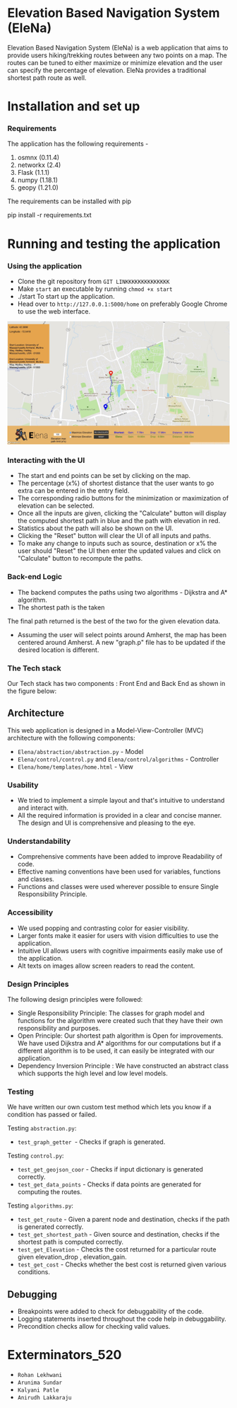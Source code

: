 # Elevation Based Navigation System (EleNa)
Elevation Based Navigation System (EleNa) is a web application that aims to provide users hiking/trekking routes between any two points on a map. The routes can be tuned to either maximize or minimize elevation and the user can specify the percentage of elevation. EleNa provides a traditional shortest path route as well. 

# Installation and set up

### Requirements
The application has the following requirements -
1. osmnx (0.11.4)
2. networkx (2.4)
3. Flask (1.1.1)
4. numpy (1.18.1)
5. geopy (1.21.0)

The requirements can be installed with pip

pip install -r requirements.txt


# Running and testing the application

### Using the application
- Clone the git repository from `GIT LINKKKKKKKKKKKKKK`
- Make `start` an executable by running `chmod +x start`
- ./start To start up the application. 
- Head over to `http://127.0.0.1:5000/home` on preferably Google Chrome to use the web interface.

![EleNa Interface](home-page.jpeg)

### Interacting with the UI
- The start and end points can be set by clicking on the map.
- The percentage (x%) of shortest distance that the user wants to go extra can be entered in the entry field.
- The corresponding radio buttons for the minimization or maximization of elevation can be selected. 
- Once all the inputs are given, clicking the "Calculate" button will display the computed shortest path in blue and the path with elevation in red.
- Statistics about the path will also be shown on the UI. 
- Clicking the "Reset" button will clear the UI of all inputs and paths. 
- To make any change to inputs such as source, destination or x% the user should "Reset" the UI then enter the updated values and click on "Calculate" button to recompute the paths.

### Back-end Logic

- The backend computes the paths using two algorithms - Dijkstra and A* algorithm. 
- The shortest path is the taken

The final path returned is the best of the two for the given elevation data. 
- Assuming the user will select points around Amherst, the map has been centered around Amherst. A new "graph.p" file has to be updated if the desired location is different. 

### The Tech stack
Our Tech stack has two components : Front End and Back End as shown in the figure below:

## Architecture

This web application is designed in a Model-View-Controller (MVC) architecture with the following components: 

- `Elena/abstraction/abstraction.py` - Model
- `Elena/control/control.py` and `Elena/control/algorithms` - Controller
 - `Elena/home/templates/home.html` - View

### Usability
- We tried to implement a simple layout and that's intuitive to understand and interact with.
- All the required information is provided in a clear and concise manner. The design and UI is comprehensive and pleasing to the eye. 

### Understandability
- Comprehensive comments have been added to improve Readability of code.
- Effective naming conventions have been used for variables, functions and classes. 
- Functions and classes were used wherever possible to ensure Single Responsibility Principle. 

### Accessibility 
- We used popping and contrasting color for easier visibility.
- Larger fonts make it easier for users with vision difficulties to use the application.  
- Intuitive UI allows users with cognitive impairments easily make use of the application.   
- Alt texts on images allow screen readers to read the content. 

### Design Principles

The following design principles were followed:

- Single Responsibility Principle: The classes for graph model and functions for the algorithm were created such that they have their own responsibility and purposes. 
- Open Principle: Our shortest path algorithm is Open for improvements. We have used Dijkstra and A* algorithms for our computations but if a different algorithm is to be used, it can easily be integrated with our application. 
- Dependency Inversion Principle : We have constructed an abstract class which supports the high level and low level models.

### Testing 

We have written our own custom test method which lets you know if a condition has passed or failed.

Testing `abstraction.py`:
-   `test_graph_getter `- Checks if graph is generated.

Testing `control.py`:
-   `test_get_geojson_coor` - Checks if input dictionary is generated correctly.
-   `test_get_data_points` - Checks if data points are generated for computing the routes.

Testing `algorithms.py`:
-   `test_get_route` - Given a parent node and destination, checks if the path is generated correctly.
-   `test_get_shortest_path` - Given source and destination, checks if the shortest path is computed correctly.
-   `test_get_Elevation` - Checks the cost returned for a particular route given elevation_drop , elevation_gain.
-   `test_get_cost` - Checks whether the best cost is returned given various conditions.


## Debugging
-   Breakpoints were added to check for debuggability of the code.   
-   Logging statements inserted throughout the code help in debuggability.  
-   Precondition checks allow for checking valid values.


# Exterminators_520

- `Rohan Lekhwani`
- `Arunima Sundar`
- `Kalyani Patle`
- `Anirudh Lakkaraju`








